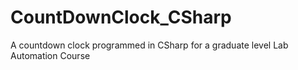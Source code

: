 # CountDownClock_CSharp
A countdown clock programmed in CSharp for a graduate level Lab Automation Course
